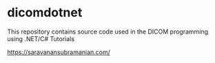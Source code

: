 # dicomdotnet
This repository contains source code used in the DICOM programming using .NET/C# Tutorials

https://saravanansubramanian.com/
